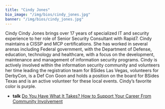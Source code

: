 ```yaml
---
title: "Cindy Jones"
bio_image: "/img/bios/cindy_jones.jpg"
banner: "/img/bios/cindy_jones.jpg"
---
```


Cindy Cindy Jones brings over 17 years of specialized IT and security experience to her role of Senior Security Consultant with Rapid7. Cindy maintains a CISSP and MCP certifications. She has worked in several arenas including Federal government, with the Department of Defense, education, technology and healthcare, with a focus on the development, maintenance and management of information security programs. Cindy is actively involved within the information security community and volunteers her time leading the registration team for BSides Las Vegas, volunteers for DerbyCon, is a Def Con Goon and holds a position on the board for BSides Texas and is an active volunteer for these local events. Cindy’s favorite color is purple.

* **talk** [Do You Have What It Takes? How to Support Your Career From Community Involvement](/talk/do_you_have_what_it_takes_how_to_support_your_career_from_community_involvement)
